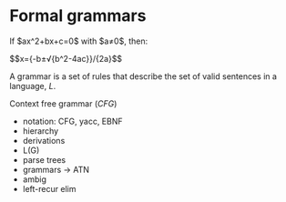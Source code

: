 # Formal grammars

<link rel="stylesheet" href="http://fonts.googleapis.com/css?family=UnifrakturMaguntia">
<link rel="stylesheet" href="mathscribe/jqmath-0.4.0.css">

<script src="mathscribe/jquery-1.4.3.min.js"></script>
<script src="mathscribe/jqmath-etc-0.4.2.min.js"></script>

<p>If $ax^2+bx+c=0$ with $a≠0$, then:</p>
$$x={-b±√{b^2-4ac}}/{2a}$$

A grammar is a set of rules that describe the set of valid sentences in a language, $L$.

Context free grammar (*CFG*)

* notation: CFG, yacc, EBNF
*	hierarchy
*	derivations
*	L(G)
*	parse trees
*	grammars -> ATN
*	ambig
*	left-recur elim